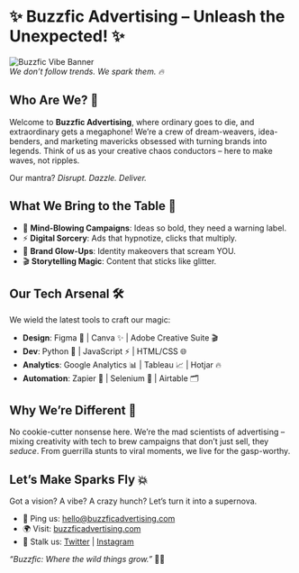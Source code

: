 # ✨ Buzzfic Advertising – Unleash the Unexpected! ✨

![Buzzfic Vibe Banner](https://via.placeholder.com/800x200.png?text=BUZZFIC+VIBES)  
*We don’t follow trends. We spark them. 🔥*

## Who Are We? 🌈
Welcome to **Buzzfic Advertising**, where ordinary goes to die, and extraordinary gets a megaphone! We’re a crew of dream-weavers, idea-benders, and marketing mavericks obsessed with turning brands into legends. Think of us as your creative chaos conductors – here to make waves, not ripples.

Our mantra? *Disrupt. Dazzle. Deliver.*

## What We Bring to the Table 🎨
- 🚀 **Mind-Blowing Campaigns**: Ideas so bold, they need a warning label.  
- ⚡ **Digital Sorcery**: Ads that hypnotize, clicks that multiply.  
- 🌟 **Brand Glow-Ups**: Identity makeovers that scream YOU.  
- 🎬 **Storytelling Magic**: Content that sticks like glitter.  

## Our Tech Arsenal 🛠️
We wield the latest tools to craft our magic:  
- **Design**: Figma 🎨 | Canva ✨ | Adobe Creative Suite 🎬  
- **Dev**: Python 🐍 | JavaScript ⚡ | HTML/CSS 🌐  
- **Analytics**: Google Analytics 📊 | Tableau 📈 | Hotjar 🔥  
- **Automation**: Zapier 🤖 | Selenium 🚀 | Airtable 🗂️  

## Why We’re Different 🌌
No cookie-cutter nonsense here. We’re the mad scientists of advertising – mixing creativity with tech to brew campaigns that don’t just sell, they *seduce*. From guerrilla stunts to viral moments, we live for the gasp-worthy.

## Let’s Make Sparks Fly 💥
Got a vision? A vibe? A crazy hunch? Let’s turn it into a supernova.  
- 📩 Ping us: hello@buzzficadvertising.com  
- 🌍 Visit: [buzzficadvertising.com](https://buzzficadvertising.com)  
- 💬 Stalk us: [Twitter](https://twitter.com/BuzzficBoom) | [Instagram](https://instagram.com/buzzficvibes)  

*“Buzzfic: Where the wild things grow.”* 🌿✨
